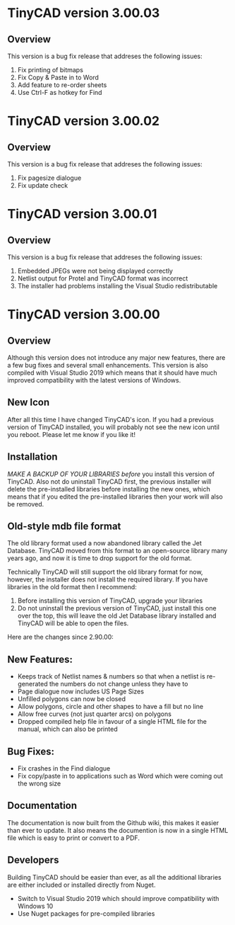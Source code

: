 # TinyCAD version 3.00.03

## Overview

This version is a bug fix release that addreses the following issues:

1. Fix printing of bitmaps
2. Fix Copy & Paste in to Word
3. Add feature to re-order sheets
4. Use Ctrl-F as hotkey for Find

# TinyCAD version 3.00.02

## Overview

This version is a bug fix release that addreses the following issues:

1. Fix pagesize dialogue
2. Fix update check

# TinyCAD version 3.00.01

## Overview

This version is a bug fix release that addreses the following issues:

1. Embedded JPEGs were not being displayed correctly
2. Netlist output for Protel and TinyCAD format was incorrect
3. The installer had problems installing the Visual Studio redistributable


# TinyCAD version 3.00.00

## Overview

Although this version does not introduce any major new features, there are a few bug fixes and several small enhancements.
This version is also compiled with Visual Studio 2019 which means that it should have much improved compatibility with the
latest versions of Windows.

## New Icon

After all this time I have changed TinyCAD's icon.  If you had a previous version of TinyCAD installed, you will probably
not see the new icon until you reboot.  Please let me know if you like it!


## Installation

_MAKE A BACKUP OF YOUR LIBRARIES_ *before* you install this version of TinyCAD.  Also not do uninstall TinyCAD first, the
previous installer will delete the pre-installed libraries before installing the new ones, which means that if you edited
the pre-installed libraries then your work will also be removed.


## Old-style mdb file format

The old library format used a now abandoned library called the Jet Database.  TinyCAD moved from this format to an open-source
library many years ago, and now it is time to drop support for the old format.  

Technically TinyCAD will still support the old library format for now, however, the installer does not install the required 
library.  If you have libraries in the old format then I recommend:

1. Before installing this version of TinyCAD, upgrade your libraries
2. Do not uninstall the previous version of TinyCAD, just install this one over the top, this will leave the old Jet Database library installed and TinyCAD will be able to open the files.


Here are the changes since 2.90.00:


## New Features:

- Keeps track of Netlist names & numbers so that when a netlist is re-generated the numbers do not change unless they have to
- Page dialogue now includes US Page Sizes
- Unfilled polygons can now be closed
- Allow polygons, circle and other shapes to have a fill but no line
- Allow free curves (not just quarter arcs) on polygons
- Dropped compiled help file in favour of a single HTML file for the manual, which can also be printed


## Bug Fixes:

- Fix crashes in the Find dialogue
- Fix copy/paste in to applications such as Word which were coming out the wrong size


## Documentation

The documentation is now built from the Github wiki, this makes it easier than ever to update.  It also means the documention is now 
in a single HTML file which is easy to print or convert to a PDF.


## Developers

Building TinyCAD should be easier than ever, as all the additional libraries are either included or installed directly from
Nuget.

- Switch to Visual Studio 2019 which should improve compatibility with Windows 10
- Use Nuget packages for pre-compiled libraries

